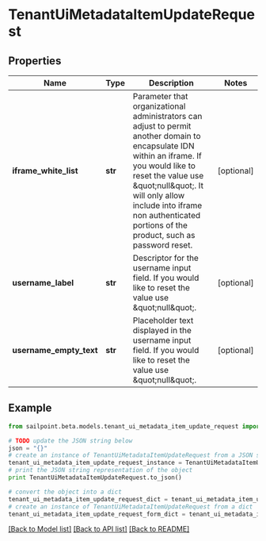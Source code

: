 # TenantUiMetadataItemUpdateRequest


## Properties

Name | Type | Description | Notes
------------ | ------------- | ------------- | -------------
**iframe_white_list** | **str** | Parameter that organizational administrators can adjust to permit another domain to encapsulate IDN within an iframe. If you would like to reset the value use \&quot;null\&quot;. It will only allow include into iframe non authenticated portions of the product, such as password reset. | [optional] 
**username_label** | **str** | Descriptor for the username input field. If you would like to reset the value use \&quot;null\&quot;. | [optional] 
**username_empty_text** | **str** | Placeholder text displayed in the username input field. If you would like to reset the value use \&quot;null\&quot;. | [optional] 

## Example

```python
from sailpoint.beta.models.tenant_ui_metadata_item_update_request import TenantUiMetadataItemUpdateRequest

# TODO update the JSON string below
json = "{}"
# create an instance of TenantUiMetadataItemUpdateRequest from a JSON string
tenant_ui_metadata_item_update_request_instance = TenantUiMetadataItemUpdateRequest.from_json(json)
# print the JSON string representation of the object
print TenantUiMetadataItemUpdateRequest.to_json()

# convert the object into a dict
tenant_ui_metadata_item_update_request_dict = tenant_ui_metadata_item_update_request_instance.to_dict()
# create an instance of TenantUiMetadataItemUpdateRequest from a dict
tenant_ui_metadata_item_update_request_form_dict = tenant_ui_metadata_item_update_request.from_dict(tenant_ui_metadata_item_update_request_dict)
```
[[Back to Model list]](../README.md#documentation-for-models) [[Back to API list]](../README.md#documentation-for-api-endpoints) [[Back to README]](../README.md)


